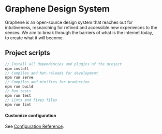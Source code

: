# Graphene Design System

Graphene is an open-source design system that reaches out for intuitiveness, researching for refined and accessible new experiences to the senses. We aim to break through the barriers of what is the internet today, to create what it will become.

## Project scripts

```js
// Install all dependencies and plugins of the project
npm install
// Compiles and hot-reloads for development
npm run serve
// Compiles and minifies for production
npm run build
// Run tests
npm run test
// Lints and fixes files
npm run lint
```

#### Customize configuration

See [Configuration Reference](https://cli.vuejs.org/config/).
